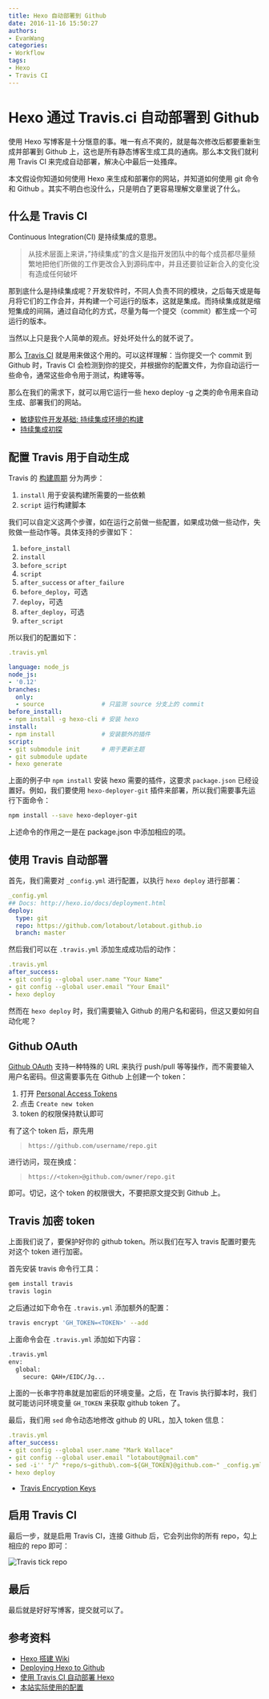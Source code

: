 ```yaml
---
title: Hexo 自动部署到 Github
date: 2016-11-16 15:50:27
authors: 
- EvanWang
categories: 
- Workflow
tags: 
- Hexo
- Travis CI
---
```


# Hexo 通过 Travis.ci 自动部署到 Github

使用 Hexo 写博客是十分惬意的事。唯一有点不爽的，就是每次修改后都要重新生成并部署到 Github 上，这也是所有静态博客生成工具的通病。那么本文我们就利用 Travis CI 来完成自动部署，解决心中最后一处搔痒。

本文假设你知道如何使用 Hexo 来生成和部署你的网站，并知道如何使用 git 命令和 Github 。其实不明白也没什么，只是明白了更容易理解文章里说了什么。

## 什么是 Travis CI

Continuous Integration(CI) 是持续集成的意思。

> 从技术层面上来讲，”持续集成”的含义是指开发团队中的每个成员都尽量频繁地把他们所做的工作更改合入到源码库中，并且还要验证新合入的变化没有造成任何破坏

那到底什么是持续集成呢？开发软件时，不同人负责不同的模块，之后每天或是每月将它们的工作合并，并构建一个可运行的版本，这就是集成。而持续集成就是缩短集成的间隔，通过自动化的方式，尽量为每一个提交（commit）都生成一个可运行的版本。

当然以上只是我个人简单的观点。好处坏处什么的就不说了。

那么 [Travis CI](https://travis-ci.org/) 就是用来做这个用的。可以这样理解：当你提交一个 commit 到 Github 时，Travis CI 会检测到你的提交，并根据你的配置文件，为你自动运行一些命令，通常这些命令用于测试，构建等等。

那么在我们的需求下，就可以用它运行一些 hexo deploy -g 之类的命令用来自动生成、部署我们的网站。

- [敏捷软件开发基础: 持续集成环境的构建](https://www.ibm.com/developerworks/cn/java/j-build/)
- [持续集成初探](http://www.cnblogs.com/helloIT/p/4923492.html)

## 配置 Travis 用于自动生成

Travis 的 [构建周期](https://docs.travis-ci.com/user/customizing-the-build/#The-Build-Lifecycle) 分为两步：

1. `install` 用于安装构建所需要的一些依赖
1. `script` 运行构建脚本

我们可以自定义这两个步骤，如在运行之前做一些配置，如果成功做一些动作，失败做一些动作等。具体支持的步骤如下：

1. `before_install`
1. `install`
1. `before_script`
1. `script`
1. `after_success` or `after_failure`
1. `before_deploy`，可选
1. `deploy`，可选
1. `after_deploy`，可选
1. `after_script`

所以我们的配置如下：

```yaml
.travis.yml

language: node_js
node_js:
- '0.12'
branches:
  only:
  - source                # 只监测 source 分支上的 commit
before_install:
- npm install -g hexo-cli # 安装 hexo
install:
- npm install             # 安装额外的插件
script:
- git submodule init      # 用于更新主题
- git submodule update
- hexo generate
```

上面的例子中 `npm install` 安装 hexo 需要的插件，这要求 `package.json` 已经设置好。例如，我们要使用 `hexo-deployer-git` 插件来部署，所以我们需要事先运行下面命令：

```bash
npm install --save hexo-deployer-git
```

上述命令的作用之一是在 package.json 中添加相应的项。

## 使用 Travis 自动部署

首先，我们需要对 `_config.yml` 进行配置，以执行 `hexo deploy` 进行部署：

```yaml
_config.yml
## Docs: http://hexo.io/docs/deployment.html
deploy:
  type: git
  repo: https://github.com/lotabout/lotabout.github.io
  branch: master
```

然后我们可以在 `.travis.yml` 添加生成成功后的动作：

```yaml
.travis.yml
after_success:
- git config --global user.name "Your Name"
- git config --global user.email "Your Email"
- hexo deploy
```

然而在 `hexo deploy` 时，我们需要输入 Github 的用户名和密码，但这又要如何自动化呢？

## Github OAuth

[Github OAuth](https://github.com/blog/1270-easier-builds-and-deployments-using-git-over-https-and-oauth) 支持一种特殊的 URL 来执行 push/pull 等等操作，而不需要输入用户名密码。但这需要事先在 Github 上创建一个 token：

1. 打开 [Personal Access Tokens](https://github.com/settings/tokens)
1. 点击 `Create new token`
1. token 的权限保持默认即可

有了这个 token 后，原先用

> `https://github.com/username/repo.git`

进行访问，现在换成：

> `https://<token>@github.com/owner/repo.git`

即可。切记，这个 token 的权限很大，不要把原文提交到 Github 上。

## Travis 加密 token

上面我们说了，要保护好你的 github token。所以我们在写入 travis 配置时要先对这个 token 进行加密。

首先安装 travis 命令行工具：

```bash
gem install travis
travis login
```

之后通过如下命令在 `.travis.yml` 添加额外的配置：

```bash
travis encrypt 'GH_TOKEN=<TOKEN>' --add
```

上面命令会在 `.travis.yml` 添加如下内容：

```bash
.travis.yml
env:
  global:
    secure: QAH+/EIDC/Jg...
```

上面的一长串字符串就是加密后的环境变量。之后，在 Travis 执行脚本时，我们就可能访问环境变量 `GH_TOKEN` 来获取 github token 了。

最后，我们用 `sed` 命令动态地修改 github 的 URL，加入 token 信息：

```yaml
.travis.yml
after_success:
- git config --global user.name "Mark Wallace"
- git config --global user.email "lotabout@gmail.com"
- sed -i'' "/^ *repo/s~github\.com~${GH_TOKEN}@github.com~" _config.yml
- hexo deploy
```

- [Travis Encryption Keys](https://docs.travis-ci.com/user/encryption-keys/)

## 启用 Travis CI

最后一步，就是启用 Travis CI，连接 Github 后，它会列出你的所有 repo，勾上相应的 repo 即可：

![Travis tick repo](http://lotabout.me/2016/Hexo-Auto-Deploy-to-Github/2016-01-14-travis.png)

## 最后

最后就是好好写博客，提交就可以了。

## 参考资料

- [Hexo 搭建 Wiki](http://www.jianshu.com/p/e7413116e9d4)
- [Deploying Hexo to Github](https://sazzer.github.io/blog/2015/05/04/Deploying-Hexo-to-Github-Pages-with-Travis/)
- [使用 Travis CI 自动部署 Hexo](https://xuanwo.org/2015/02/07/Travis-CI-Hexo-Autodeploy/)
- [本站实际使用的配置](https://github.com/lotabout/lotabout.github.io/tree/source)